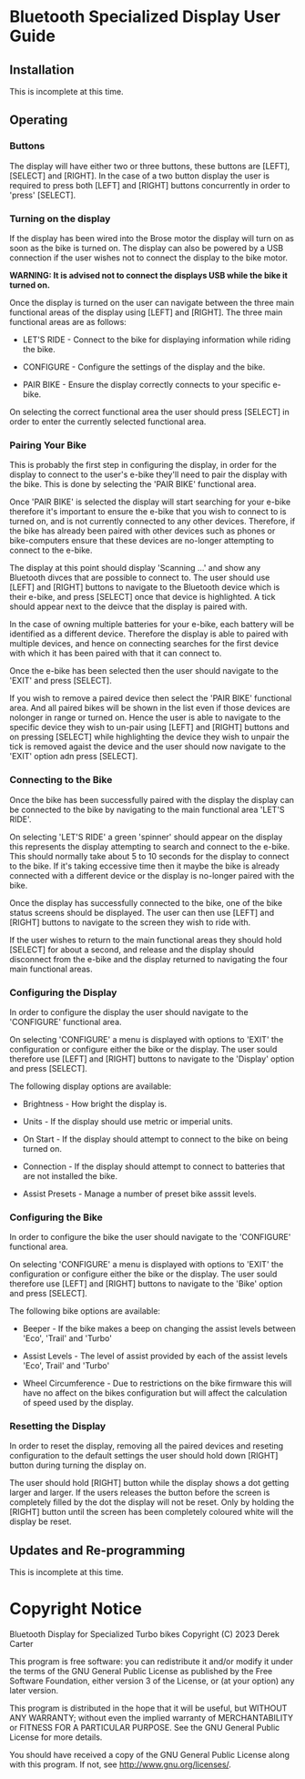 # Bluetooth Specialized Display User Guide

## Installation

This is incomplete at this time.

## Operating

### Buttons

The display will have either two or three buttons, these buttons are [LEFT], [SELECT] 
and [RIGHT]. In the case of a two button display the user is required to press both [LEFT] and 
[RIGHT] buttons concurrently in order to 'press' [SELECT].

### Turning on the display

If the display has been wired into the Brose motor the display will turn on as soon as the bike is 
turned on. The display can also be powered by a USB connection if the user wishes not to connect
the display to the bike motor.

**WARNING: It is advised not to connect the displays USB while the bike it turned on.**

Once the display is turned on the user can navigate between the three main functional areas of the
display using [LEFT] and [RIGHT]. The three main functional areas are as follows:

 * LET'S RIDE - Connect to the bike for displaying information while riding the bike.

 * CONFIGURE - Configure the settings of the display and the bike.

 * PAIR BIKE - Ensure the display correctly connects to your specific e-bike.

On selecting the correct functional area the user should press [SELECT] in order to enter the
currently selected functional area.

### Pairing Your Bike

This is probably the first step in configuring the display, in order for the display to connect
to the user's e-bike they'll need to pair the display with the bike. This is done by selecting
the 'PAIR BIKE' functional area.

Once 'PAIR BIKE' is selected the display will start searching for your e-bike therefore it's
important to ensure the e-bike that you wish to connect to is turned on, and is not currently 
connected to any other devices. Therefore, if the bike has already been paired with other 
devices such as phones or bike-computers ensure that these devices are no-longer attempting
to connect to the e-bike.

The display at this point should display 'Scanning ...' and show any Bluetooth divces that
are possible to connect to. The user should use [LEFT] and [RIGHT] buttons to navigate to
the Bluetooth device which is their e-bike, and press [SELECT] once that device is highlighted.
A tick should appear next to the deivce that the display is paired with.

In the case of owning multiple batteries for your e-bike, each battery will be identified as
a different device. Therefore the display is able to paired with multiple devices, and hence
on connecting searches for the first device with which it has been paired with that it can
connect to.

Once the e-bike has been selected then the user should navigate to the 'EXIT' and press
[SELECT].

If you wish to remove a paired device then select the 'PAIR BIKE' functional area.
And all paired bikes will be shown in the list even if those devices are nolonger in range
or turned on. Hence the user is able to navigate to the specific device they wish to
un-pair using [LEFT] and [RIGHT] buttons and on pressing [SELECT] while highlighting 
the device they wish to unpair the tick is removed agaist the device and the user should now
navigate to the 'EXIT' option adn press [SELECT].

### Connecting to the Bike

Once the bike has been successfully paired with the display the display can be connected to
the bike by navigating to the main functional area 'LET'S RIDE'.

On selecting 'LET'S RIDE' a green 'spinner' should appear on the display this represents the
display attempting to search and connect to the e-bike. This should normally take about 5 to
10 seconds for the display to connect to the bike. If it's taking eccessive time then it maybe
the bike is already connected with a different device or the display is no-longer paired with
the bike.

Once the display has successfully connected to the bike, one of the bike status screens should
be displayed. The user can then use [LEFT] and [RIGHT] buttons to navigate to the screen they
wish to ride with.

If the user wishes to return to the main functional areas they should hold [SELECT] for about
a second, and release and the display should disconnect from the e-bike and the display returned
to navigating the four main functional areas.

### Configuring the Display

In order to configure the display the user should navigate to the 'CONFIGURE' functional area.

On selecting 'CONFIGURE' a menu is displayed with options to 'EXIT' the configuration or
configure either the bike or the display. The user sould therefore use [LEFT] and [RIGHT]
buttons to navigate to the 'Display' option and press [SELECT].

The following display options are available:

 * Brightness - How bright the display is.

 * Units - If the display should use metric or imperial units.

 * On Start - If the display should attempt to connect to the bike on being turned on.

 * Connection - If the display should attempt to connect to batteries that are not installed the bike.

 * Assist Presets - Manage a number of preset bike asssit levels.

### Configuring the Bike

In order to configure the bike the user should navigate to the 'CONFIGURE' functional area.

On selecting 'CONFIGURE' a menu is displayed with options to 'EXIT' the configuration or
configure either the bike or the display. The user sould therefore use [LEFT] and [RIGHT]
buttons to navigate to the 'Bike' option and press [SELECT].

The following bike options are available:

 * Beeper - If the bike makes a beep on changing the assist levels between 'Eco', 'Trail' and 'Turbo'

 * Assist Levels - The level of assist provided by each of the assist levels 'Eco', Trail' and 'Turbo'

 * Wheel Circumference - Due to restrictions on the bike firmware this will have no affect on the bikes
                         configuration but will affect the calculation of speed used by the display.

### Resetting the Display

In order to reset the display, removing all the paired devices and reseting configuration to the 
default settings the user should hold down [RIGHT] button during turning the display on.

The user should hold [RIGHT] button while the display shows a dot getting larger and larger. If the
users releases the button before the screen is completely filled by the dot the display will not be
reset. Only by holding the [RIGHT] button until the screen has been completely coloured white will
the display be reset.

## Updates and Re-programming

This is incomplete at this time.

# Copyright Notice

Bluetooth Display for Specialized Turbo bikes
Copyright (C) 2023 Derek Carter

This program is free software: you can redistribute it and/or modify
it under the terms of the GNU General Public License as published by
the Free Software Foundation, either version 3 of the License, or
(at your option) any later version.

This program is distributed in the hope that it will be useful,
but WITHOUT ANY WARRANTY; without even the implied warranty of
MERCHANTABILITY or FITNESS FOR A PARTICULAR PURPOSE.  See the
GNU General Public License for more details.

You should have received a copy of the GNU General Public License
along with this program.  If not, see <http://www.gnu.org/licenses/>.